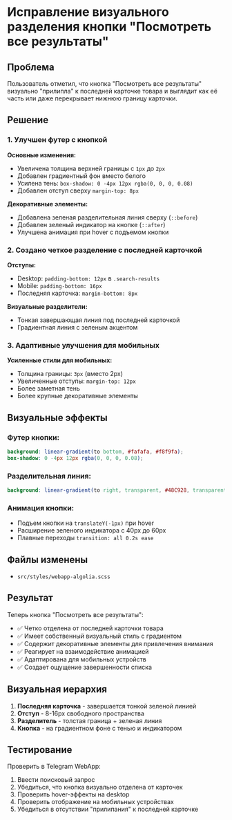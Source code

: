 # Исправление визуального разделения кнопки "Посмотреть все результаты"

## Проблема
Пользователь отметил, что кнопка "Посмотреть все результаты" визуально "прилипла" к последней карточке товара и выглядит как её часть или даже перекрывает нижнюю границу карточки.

## Решение

### 1. Улучшен футер с кнопкой
**Основные изменения:**
- Увеличена толщина верхней границы с `1px` до `2px`
- Добавлен градиентный фон вместо белого
- Усилена тень: `box-shadow: 0 -4px 12px rgba(0, 0, 0, 0.08)`
- Добавлен отступ сверху `margin-top: 8px`

**Декоративные элементы:**
- Добавлена зеленая разделительная линия сверху (`::before`)
- Добавлен зеленый индикатор на кнопке (`::after`)
- Улучшена анимация при hover с подъемом кнопки

### 2. Создано четкое разделение с последней карточкой
**Отступы:**
- Desktop: `padding-bottom: 12px` в `.search-results`
- Mobile: `padding-bottom: 16px` 
- Последняя карточка: `margin-bottom: 8px`

**Визуальные разделители:**
- Тонкая завершающая линия под последней карточкой
- Градиентная линия с зеленым акцентом

### 3. Адаптивные улучшения для мобильных
**Усиленные стили для мобильных:**
- Толщина границы: `3px` (вместо 2px)
- Увеличенные отступы: `margin-top: 12px`
- Более заметная тень
- Более крупные декоративные элементы

## Визуальные эффекты

### Футер кнопки:
```scss
background: linear-gradient(to bottom, #fafafa, #f8f9fa);
box-shadow: 0 -4px 12px rgba(0, 0, 0, 0.08);
```

### Разделительная линия:
```scss
background: linear-gradient(to right, transparent, #48C928, transparent);
```

### Анимация кнопки:
- Подъем кнопки на `translateY(-1px)` при hover
- Расширение зеленого индикатора с 40px до 60px
- Плавные переходы `transition: all 0.2s ease`

## Файлы изменены
- `src/styles/webapp-algolia.scss`

## Результат
Теперь кнопка "Посмотреть все результаты":
- ✅ Четко отделена от последней карточки товара
- ✅ Имеет собственный визуальный стиль с градиентом
- ✅ Содержит декоративные элементы для привлечения внимания
- ✅ Реагирует на взаимодействие анимацией
- ✅ Адаптирована для мобильных устройств
- ✅ Создает ощущение завершенности списка

## Визуальная иерархия
1. **Последняя карточка** - завершается тонкой зеленой линией
2. **Отступ** - 8-16px свободного пространства  
3. **Разделитель** - толстая граница + зеленая линия
4. **Кнопка** - на градиентном фоне с тенью и индикатором

## Тестирование
Проверить в Telegram WebApp:
1. Ввести поисковый запрос
2. Убедиться, что кнопка визуально отделена от карточек
3. Проверить hover-эффекты на desktop
4. Проверить отображение на мобильных устройствах
5. Убедиться в отсутствии "прилипания" к последней карточке 